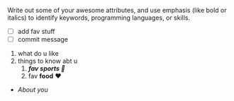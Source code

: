 Write out some of your awesome attributes, and use emphasis (like bold or italics) to identify keywords, programming languages, or skills. 
- [ ] add fav stuff
- [ ] commit message
1. what do u like
2. things to know abt u
    1. _**fav sports 🏀**_
    2. fav **food** ♥️
- _About you_
